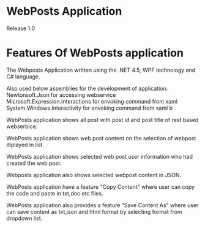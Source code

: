 WebPosts Application
=========================================

Release 1.0

Features Of WebPosts application
=========================================

The Webposts Application  written using the .NET 4.5, WPF technology and C# language.

Also used below assemblies for the development of application.
Newtonsoft.Json for accessing webservice
Microsoft.Expression.Interactions for envoking command from xaml
System.Windows.Interactivity for envoking command from xaml b

WebPosts application shows all post with post id and post title of rest based webserbice.

WebPosts application shows web post content on the selection of webpost diplayed in list.

WebPosts application shows selected web post user information who had created the web post.

Webposts application also shows selected webpost content in JSON.

WebPosts application have a feature "Copy Content" where user can copy the code and paste in txt,doc etc files.

WebPosts application also provides a feature "Save Content As" where user can save content as txt,json and html format by 
selecting format from dropdown list. 
